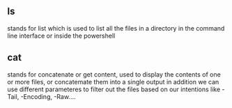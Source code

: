 ## ls 
stands for list which is used to list all the files in a directory in the command line interface or inside the powershell
## cat
 stands for concatenate or get content, used to display the contents of one or more files, or concatemate them into a single output in addition we can use different parameteres to filter out the files based on our intentions like -Tail, -Encoding, -Raw....